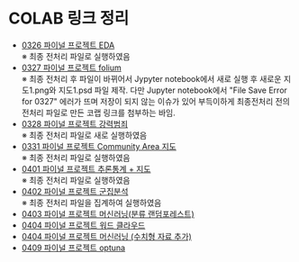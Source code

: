 # COLAB 링크 정리
- [0326 파이널 프로젝트 EDA](https://colab.research.google.com/drive/1UgCwqIj6GiiSCbXQlzkVJZUKwoz53NOR?usp=sharing)  
  ※ 최종 전처리 파일로 실행하였음  
- [0327 파이널 프로젝트 folium](https://colab.research.google.com/drive/1v786V_-_l29qg45mxPQcXVkmzOWf6P4F?usp=sharing)  
  ※ 최종 전처리 후 파일이 바뀌어서 Jypyter notebook에서 새로 실행 후 새로운 지도1.png와 지도1.psd 파일 제작. 다만 Jupyter notebook에서 "File Save Error for 0327" 에러가 뜨며 저장이 되지 않는 이슈가 있어 부득이하게 최종전처리 전의 전처리 파일로 만든 코랩 링크를 첨부하는 바임. 
- [0328 파이널 프로젝트 강력범죄](https://colab.research.google.com/drive/1DreVt2q-_CuDu7YVYAlSj34NaAcJasDk?usp=sharing)  
  ※ 최종 전처리 파일로 새로 실행하였음
- [0331 파이널 프로젝트 Community Area 지도](https://colab.research.google.com/drive/1jSs6GXKJl-EA4-1MQdOCg4UTyL1CcUI9?usp=sharing)  
  ※ 최종 전처리 파일로 실행하였음
- [0401 파이널 프로젝트 추론통계 + 지도](https://colab.research.google.com/drive/1oq4JyQxUvnT1XAiTNjufAQLGSqNhWoVF?usp=sharing)  
  ※ 최종 전처리 파일로 실행하였음
- [0402 파이널 프로젝트 군집분석](https://colab.research.google.com/drive/1-o3ivNKRcNw1_yCXUm5SHGKGV84BjWR1?usp=sharing)  
  ※ 최종 전처리 파일을 집계하여 실행하였음
- [0403 파이널 프로젝트 머신러닝(분류 랜덤포레스트)](https://colab.research.google.com/drive/1q947P5TZ0vh58_QZucoHqP5HP5j5Laon?usp=sharing)   
- [0404 파이널 프로젝트 워드 클라우드](https://colab.research.google.com/drive/1Bo31fcok8YvDwyBqORYHvoUyXztnvJtX?usp=sharing)
- [0404 파이널 프로젝트 머신러닝 (수치형 자료 추가)](https://colab.research.google.com/drive/1RmaPnsBFel2uFe816tBSBVN33WWpEQIh?usp=sharing)
- [0409 파이널 프로젝트 optuna](https://colab.research.google.com/drive/1o3-jMirS3XwSXJRMWRHlm_fZJZmqHKIo?usp=sharing)
